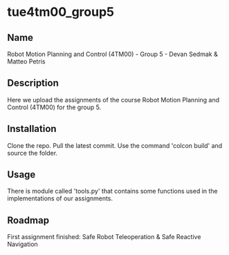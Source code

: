 # tue4tm00_group5

## Name
Robot Motion Planning and Control (4TM00) - Group 5 - Devan Sedmak & Matteo Petris

## Description
Here we upload the assignments of the course Robot Motion Planning and Control (4TM00) for the group 5.

## Installation
Clone the repo. Pull the latest commit. Use the command 'colcon build' and source the folder.

## Usage
There is module called 'tools.py' that contains some functions used in the implementations of our assignments.

## Roadmap
First assignment finished: Safe Robot Teleoperation & Safe Reactive Navigation

